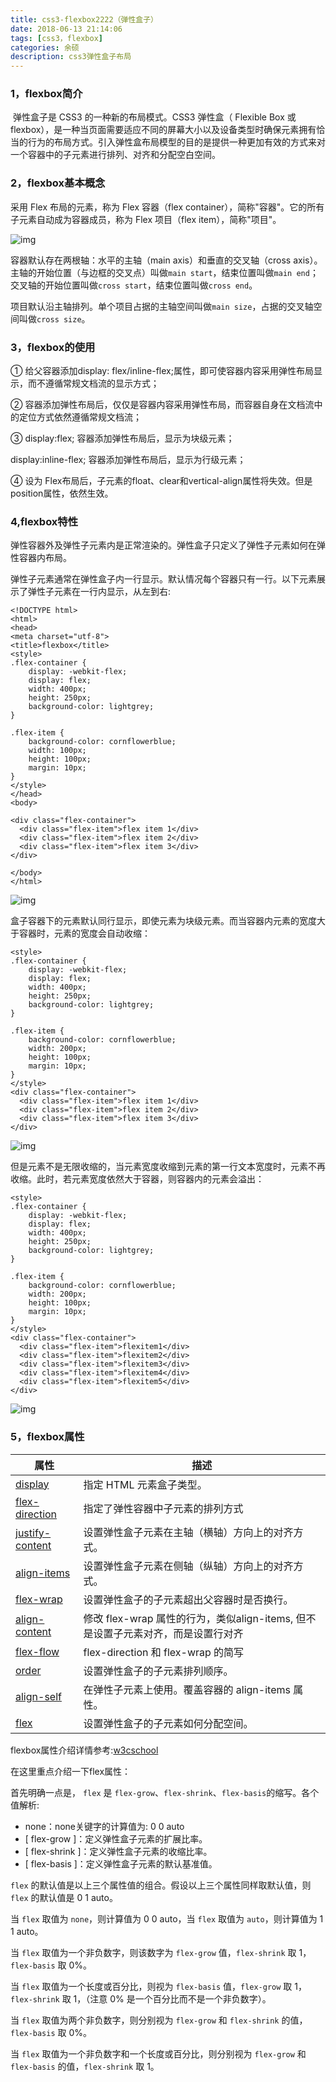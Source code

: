 ```yaml
---
title: css3-flexbox2222（弹性盒子）
date: 2018-06-13 21:14:06
tags: [css3，flexbox]
categories: 余硕
description: css3弹性盒子布局
---
```


### 1，flexbox简介

​          弹性盒子是 CSS3 的一种新的布局模式。CSS3 弹性盒（ Flexible Box 或 flexbox），是一种当页面需要适应不同的屏幕大小以及设备类型时确保元素拥有恰当的行为的布局方式。引入弹性盒布局模型的目的是提供一种更加有效的方式来对一个容器中的子元素进行排列、对齐和分配空白空间。

### 2，flexbox基本概念

采用 Flex 布局的元素，称为 Flex 容器（flex container），简称"容器"。它的所有子元素自动成为容器成员，称为 Flex 项目（flex item），简称"项目"。

![img](http://www.ruanyifeng.com/blogimg/asset/2015/bg2015071004.png)

容器默认存在两根轴：水平的主轴（main axis）和垂直的交叉轴（cross axis）。主轴的开始位置（与边框的交叉点）叫做`main start`，结束位置叫做`main end`；交叉轴的开始位置叫做`cross start`，结束位置叫做`cross end`。

项目默认沿主轴排列。单个项目占据的主轴空间叫做`main size`，占据的交叉轴空间叫做`cross size`。

### 3，flexbox的使用

① 给父容器添加display: flex/inline-flex;属性，即可使容器内容采用弹性布局显示，而不遵循常规文档流的显示方式；

② 容器添加弹性布局后，仅仅是容器内容采用弹性布局，而容器自身在文档流中的定位方式依然遵循常规文档流；

③ display:flex; 容器添加弹性布局后，显示为块级元素；

display:inline-flex; 容器添加弹性布局后，显示为行级元素；

④ 设为 Flex布局后，子元素的float、clear和vertical-align属性将失效。但是position属性，依然生效。

### 4,flexbox特性

弹性容器外及弹性子元素内是正常渲染的。弹性盒子只定义了弹性子元素如何在弹性容器内布局。

弹性子元素通常在弹性盒子内一行显示。默认情况每个容器只有一行。以下元素展示了弹性子元素在一行内显示，从左到右:

```
<!DOCTYPE html>
<html>
<head>
<meta charset="utf-8"> 
<title>flexbox</title> 
<style> 
.flex-container {
    display: -webkit-flex;
    display: flex;
    width: 400px;
    height: 250px;
    background-color: lightgrey;
}

.flex-item {
    background-color: cornflowerblue;
    width: 100px;
    height: 100px;
    margin: 10px;
}
</style>
</head>
<body>

<div class="flex-container">
  <div class="flex-item">flex item 1</div>
  <div class="flex-item">flex item 2</div>
  <div class="flex-item">flex item 3</div>  
</div>

</body>
</html>
```

![img](/img/luwencai/flex0.png)

盒子容器下的元素默认同行显示，即使元素为块级元素。而当容器内元素的宽度大于容器时，元素的宽度会自动收缩：

```
<style> 
.flex-container {
    display: -webkit-flex;
    display: flex;
    width: 400px;
    height: 250px;
    background-color: lightgrey;
}

.flex-item {
    background-color: cornflowerblue;
    width: 200px;
    height: 100px;
    margin: 10px;
}
</style>
<div class="flex-container">
  <div class="flex-item">flex item 1</div>
  <div class="flex-item">flex item 2</div>
  <div class="flex-item">flex item 3</div>  
</div>
```

![img](/img/luwencai/flex1.png)

但是元素不是无限收缩的，当元素宽度收缩到元素的第一行文本宽度时，元素不再收缩。此时，若元素宽度依然大于容器，则容器内的元素会溢出：

```
<style> 
.flex-container {
    display: -webkit-flex;
    display: flex;
    width: 400px;
    height: 250px;
    background-color: lightgrey;
}

.flex-item {
    background-color: cornflowerblue;
    width: 200px;
    height: 100px;
    margin: 10px;
}
</style>
<div class="flex-container">
  <div class="flex-item">flexitem1</div>
  <div class="flex-item">flexitem2</div>
  <div class="flex-item">flexitem3</div>
  <div class="flex-item">flexitem4</div>
  <div class="flex-item">flexitem5</div>
</div>
```

![img](/img/luwencai/flex2.png)

### 5，flexbox属性

| 属性                                                         | 描述                                                         |
| ------------------------------------------------------------ | ------------------------------------------------------------ |
| [display](https://www.w3cschool.cn/cssref/pr-class-display.html) | 指定 HTML 元素盒子类型。                                     |
| [flex-direction](https://www.w3cschool.cn/cssref/css3-pr-flex-direction.html) | 指定了弹性容器中子元素的排列方式                             |
| [justify-content](https://www.w3cschool.cn/cssref/css3-pr-justify-content.html) | 设置弹性盒子元素在主轴（横轴）方向上的对齐方式。             |
| [align-items](https://www.w3cschool.cn/cssref/css3-pr-align-items.html) | 设置弹性盒子元素在侧轴（纵轴）方向上的对齐方式。             |
| [flex-wrap](https://www.w3cschool.cn/cssref/css3-pr-flex-wrap.html) | 设置弹性盒子的子元素超出父容器时是否换行。                   |
| [align-content](https://www.w3cschool.cn/cssref/css3-pr-align-content.html) | 修改 flex-wrap 属性的行为，类似align-items, 但不是设置子元素对齐，而是设置行对齐 |
| [flex-flow](https://www.w3cschool.cn/cssref/css3-pr-flex-flow.html) | flex-direction 和 flex-wrap 的简写                           |
| [order](https://www.w3cschool.cn/cssref/css3-pr-order.html)  | 设置弹性盒子的子元素排列顺序。                               |
| [align-self](https://www.w3cschool.cn/cssref/css3-pr-align-self.html) | 在弹性子元素上使用。覆盖容器的 align-items 属性。            |
| [flex](https://www.w3cschool.cn/cssref/css3-pr-flex.html)    | 设置弹性盒子的子元素如何分配空间。                           |

flexbox属性介绍详情参考:[w3cschool](https://www.w3cschool.cn/css3/2h6g5xoy.html)

在这里重点介绍一下flex属性：

首先明确一点是， `flex` 是 `flex-grow`、`flex-shrink`、`flex-basis`的缩写。各个值解析:

- none：none关键字的计算值为: 0 0 auto
- [ flex-grow ]：定义弹性盒子元素的扩展比率。
- [ flex-shrink ]：定义弹性盒子元素的收缩比率。
- [ flex-basis ]：定义弹性盒子元素的默认基准值。

`flex` 的默认值是以上三个属性值的组合。假设以上三个属性同样取默认值，则 `flex` 的默认值是 0 1 auto。

当 `flex` 取值为 `none`，则计算值为 0 0 auto，当 `flex` 取值为 `auto`，则计算值为 1 1 auto。

当 `flex` 取值为一个非负数字，则该数字为 `flex-grow` 值，`flex-shrink` 取 1，`flex-basis` 取 0%。

当 `flex` 取值为一个长度或百分比，则视为 `flex-basis` 值，`flex-grow` 取 1，`flex-shrink` 取 1，（注意 0% 是一个百分比而不是一个非负数字）。

当 `flex` 取值为两个非负数字，则分别视为 `flex-grow` 和 `flex-shrink` 的值，`flex-basis` 取 0%。

当 `flex` 取值为一个非负数字和一个长度或百分比，则分别视为 `flex-grow` 和 `flex-basis` 的值，`flex-shrink` 取 1。